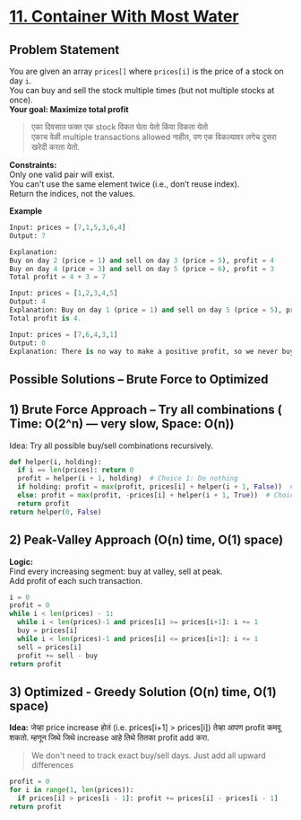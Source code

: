 # [11. Container With Most Water](https://leetcode.com/problems/container-with-most-water/description/)

## Problem Statement
You are given an array `prices[]` where `prices[i]` is the price of a stock on day `i`.  
You can buy and sell the stock multiple times (but not multiple stocks at once).    
**Your goal: Maximize total profit**  
> एका दिवसात फक्त एक stock विकत घेता येतो किंवा विकता येतो  
> एकाच वेळी multiple transactions allowed नाहीत, पण एक विकल्यावर लगेच दुसरा खरेदी करता येतो.  

**Constraints:**  
Only one valid pair will exist.  
You can't use the same element twice (i.e., don’t reuse index).  
Return the indices, not the values.  

**Example**
```python
Input: prices = [7,1,5,3,6,4]
Output: 7

Explanation: 
Buy on day 2 (price = 1) and sell on day 3 (price = 5), profit = 4  
Buy on day 4 (price = 3) and sell on day 5 (price = 6), profit = 3  
Total profit = 4 + 3 = 7
```
```python
Input: prices = [1,2,3,4,5]
Output: 4
Explanation: Buy on day 1 (price = 1) and sell on day 5 (price = 5), profit = 5-1 = 4.
Total profit is 4.
```
```python
Input: prices = [7,6,4,3,1]
Output: 0
Explanation: There is no way to make a positive profit, so we never buy the stock to achieve the maximum profit of 0.
```
## Possible Solutions – Brute Force to Optimized
## 1) Brute Force Approach – Try all combinations ( Time: O(2^n) — very slow, Space: O(n))  
Idea: Try all possible buy/sell combinations recursively.  

```python
def helper(i, holding):
  if i == len(prices): return 0
  profit = helper(i + 1, holding)  # Choice 1: Do nothing
  if holding: profit = max(profit, prices[i] + helper(i + 1, False))  # Choice 2: Sell today
  else: profit = max(profit, -prices[i] + helper(i + 1, True))  # Choice 3: Buy today
  return profit
return helper(0, False)
```
## 2) Peak-Valley Approach (O(n) time, O(1) space)  
**Logic:**  
Find every increasing segment: buy at valley, sell at peak.  
Add profit of each such transaction.  
```python
i = 0
profit = 0
while i < len(prices) - 1:
  while i < len(prices)-1 and prices[i] >= prices[i+1]: i += 1
  buy = prices[i]
  while i < len(prices)-1 and prices[i] <= prices[i+1]: i += 1
  sell = prices[i]
  profit += sell - buy
return profit
```

## 3) Optimized - Greedy Solution (O(n) time, O(1) space)  
**Idea:** जेव्हा price increase होतं (i.e. prices[i+1] > prices[i]) तेव्हा आपण profit कमवू शकतो. म्हणून जिथे जिथे increase आहे तिथे तितका profit add करा.  
> We don't need to track exact buy/sell days. Just add all upward differences

```python
profit = 0
for i in range(1, len(prices)):
  if prices[i] > prices[i - 1]: profit += prices[i] - prices[i - 1]
return profit
```


